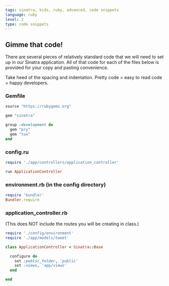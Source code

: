 ```yaml
---
tags: sinatra, kids, ruby, advanced, code snippets
language: ruby
level: 2
type: code snippets
---
```


## Gimme that code!

There are several pieces of relatively standard code that we will need to set up in our Sinatra application. All of that code for each of the files below is provided for your copy and pasting convenience. 

Take heed of the spacing and indentation. Pretty code = easy to read code = happy developers.

### Gemfile

```ruby
source "https://rubygems.org"

gem "sinatra"

group :development do
  gem "pry"
  gem "tux"
end
```

### config.ru

```ruby
require './app/controllers/application_controller'

run ApplicationController
```

### environment.rb (in the config directory)

```ruby
require 'bundler'
Bundler.require
```

### application_controller.rb
(This does NOT include the routes you will be creating in class.)

```ruby
require './config/environment'
require './app/models/tweet'

class ApplicationController < Sinatra::Base

  configure do
    set :public_folder, 'public'
    set :views, 'app/views'
  end

end
```
